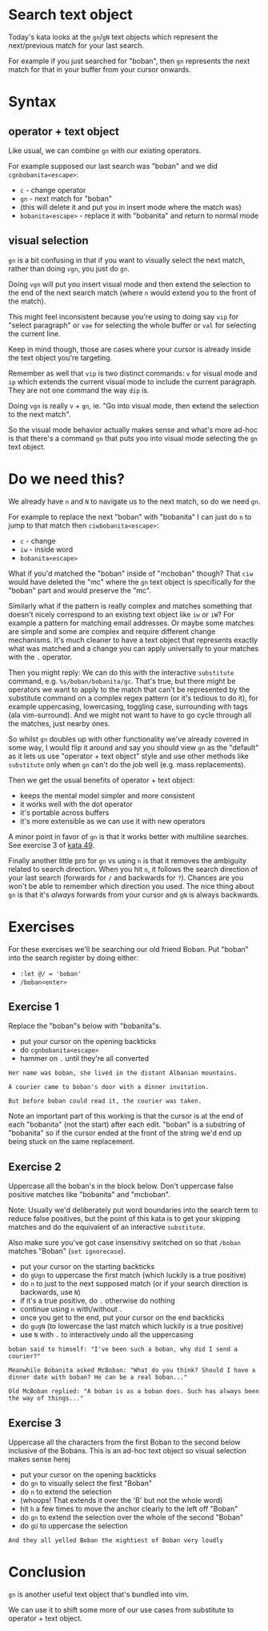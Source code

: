 # Search text object

Today's kata looks at the `gn`/`gN` text objects which represent the next/previous match for your last search.

For example if you just searched for "boban", then `gn` represents the next match for that in your buffer
from your cursor onwards.

# Syntax

## operator + text object

Like usual, we can combine `gn` with our existing operators.

For example supposed our last search was "boban" and we did `cgnbobanita<escape>`:

- `c` - change operator
- `gn` - next match for "boban"
- (this will delete it and put you in insert mode where the match was)
- `bobanita<escape>` - replace it with "bobanita" and return to normal mode

## visual selection

`gn` is a bit confusing in that if you want to visually select the next match,
rather than doing `vgn`, you just do `gn`.

Doing `vgn` will put you insert visual mode and then extend the selection to the end of
the next search match (where `n` would extend you to the front of the match).

This might feel inconsistent because you're using to doing say `vip` for "select paragraph"
or `vae` for selecting the whole buffer or `val` for selecting the current line.

Keep in mind though, those are cases where your cursor is already inside the text object you're targeting.

Remember as well that `vip` is two distinct commands: `v` for visual mode and `ip` which extends the current
visual mode to include the current paragraph. They are not one command the way `dip` is.

Doing `vgn` is really `v` + `gn`, ie. "Go into visual mode, then extend the selection to the next match".

So the visual mode behavior actually makes sense and what's more ad-hoc is that there's a command `gn`
that puts you into visual mode selecting the `gn` text object.

# Do we need this?

We already have `n` and `N` to navigate us to the next match, so do we need `gn`.

For example to replace the next "boban" with "bobanita" I can just do `n` to jump to that match then `ciwbobanita<escape>`:

- `c` - change
- `iw` - inside word
- `bobanita<escape>`

What if you'd matched the "boban" inside of "mcboban" though? That `ciw` would have deleted the "mc" where the `gn`
text object is specifically for the "boban" part and would preserve the "mc".

Similarly what if the pattern is really complex and matches something that doesn't nicely correspond
to an existing text object like `iw` or `iW`? For example a pattern for matching email addresses.
Or maybe some matches are simple and some are complex and require different change mechanisms. 
It's much cleaner to have a text object that represents exactly what was matched and a change you can apply
universally to your matches with the `.` operator.

Then you might reply: We can do this with the interactive `substitute` command, e.g. `%s/boban/bobanita/gc`.
That's true, but there might be operators we want to apply to the match that can't be represented by the
substitute command on a complex regex pattern (or it's tedious to do it),
for example uppercasing, lowercasing, toggling case, surrounding with tags (ala vim-surround).
And we might not want to have to go cycle through all the matches, just nearby ones.

So whilst `gn` doubles up with other functionality we've already covered in some way,
I would flip it around and say you should view `gn` as the "default" as it lets us use "operator + text object" style
and use other methods like `substitute` only when `gn` can't do the job well (e.g. mass replacements).

Then we get the usual benefits of operator + text object:

- keeps the mental model simpler and more consistent
- it works well with the dot operator
- it's portable across buffers
- it's more extensible as we can use it with new operators

A minor point in favor of `gn` is that it works better with multiline searches.
See exercise 3 of [kata 49](049_advanced_regex_7_multiline.md).

Finally another little pro for `gn` vs using `n` is that it removes the ambiguity related to search direction.
When you hit `n`, it follows the search direction of your last search (forwards for `/` and backwards for `?`).
Chances are you won't be able to remember which direction you used.
The nice thing about `gn` is that it's _always_ forwards from your cursor and `gN` is always backwards.

# Exercises

For these exercises we'll be searching our old friend Boban.
Put "boban" into the search register by doing either:

- `:let @/ = 'boban'`
- `/boban<enter>`

## Exercise 1

Replace the "boban"s below with "bobanita"s.

- put your cursor on the opening backticks
- do `cgnbobanita<escape>`
- hammer on `.` until they're all converted

```
Her name was boban, she lived in the distant Albanian mountains.

A courier came to boban's door with a dinner invitation.

But before boban could read it, the courier was taken.
```

Note an important part of this working is that the cursor is at the end
of each "bobanita" (not the start) after each edit.
"boban" is a substring of "bobanita" so if the cursor ended at the front of the
string we'd end up being stuck on the same replacement.

## Exercise 2

Uppercase all the boban's in the block below. Don't uppercase false positive matches like "bobanita" and "mcboban".

Note: Usually we'd deliberately put word boundaries into the search term to reduce false positives,
but the point of this kata is to get your skipping matches and do the equivalent of an interactive `substitute`.

Also make sure you've got case insensitivy switched on so that `/boban` matches "Boban" (`set ignorecase`).

- put your cursor on the starting backticks
- do `gUgn` to uppercase the first match (which luckily is a true positive)
- do `n` to just to the next supposed match (or if your search direction is backwards, use `N`)
- if it's a true positive, do `.` otherwise do nothing
- continue using `n` with/without `.`
- once you get to the end, put your cursor on the end backticks
- do `gugN` (to lowercase the last match which luckily is a true positive)
- use `N` with `.` to interactively undo all the uppercasing

```
boban said to himself: "I've been such a boban, why did I send a courier?"

Meanwhile Bobanita asked McBoban: "What do you think? Should I have a dinner date with boban? He can be a real boban..."

Old McBoban replied: "A boban is as a boban does. Such has always been the way of things..."
```

## Exercise 3

Uppercase all the characters from the first Boban to the second below inclusive of the Bobans.
This is an ad-hoc text object so visual selection makes sense herej

- put your cursor on the opening backticks
- do `gn` to visually select the first "Boban" 
- do `n` to extend the selection
- (whoops! That extends it over the 'B' but not the whole word)
- hit `h` a few times to move the anchor clearly to the left off "Boban"
- do `gn` to extend the selection over the whole of the second "Boban"
- do `gU` to uppercase the selection

```
And they all yelled Boban the mightiest of Boban very loudly
```

# Conclusion

`gn` is another useful text object that's bundled into vim.

We can use it to shift some more of our use cases from substitute to operator + text object.
